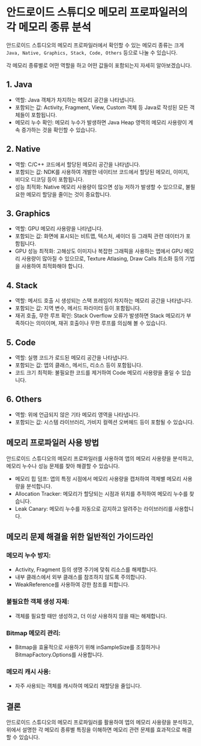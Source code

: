 # 안드로이드 스튜디오 메모리 프로파일러의 각 메모리 종류 분석
안드로이드 스튜디오의 메모리 프로파일러에서 확인할 수 있는 메모리 종류는 크게 `Java, Native, Graphics, Stack, Code, Others` 등으로 나눌 수 있습니다. 

각 메모리 종류별로 어떤 역할을 하고 어떤 값들이 포함되는지 자세히 알아보겠습니다.

## 1. Java
- 역할: Java 객체가 차지하는 메모리 공간을 나타냅니다.
- 포함되는 값: Activity, Fragment, View, Custom 객체 등 Java로 작성된 모든 객체들이 포함됩니다.
- 메모리 누수 확인: 메모리 누수가 발생하면 Java Heap 영역의 메모리 사용량이 계속 증가하는 것을 확인할 수 있습니다.

## 2. Native
- 역할: C/C++ 코드에서 할당된 메모리 공간을 나타냅니다.
- 포함되는 값: NDK를 사용하여 개발한 네이티브 코드에서 할당된 메모리, 이미지, 비디오 디코딩 등이 포함됩니다.
- 성능 최적화: Native 메모리 사용량이 많으면 성능 저하가 발생할 수 있으므로, 불필요한 메모리 할당을 줄이는 것이 중요합니다.

## 3. Graphics
- 역할: GPU 메모리 사용량을 나타냅니다.
- 포함되는 값: 화면에 표시되는 비트맵, 텍스처, 셰이더 등 그래픽 관련 데이터가 포함됩니다.
- GPU 성능 최적화: 고해상도 이미지나 복잡한 그래픽을 사용하는 앱에서 GPU 메모리 사용량이 많아질 수 있으므로, Texture Atlasing, Draw Calls 최소화 등의 기법을 사용하여 최적화해야 합니다.

## 4. Stack
- 역할: 메서드 호출 시 생성되는 스택 프레임이 차지하는 메모리 공간을 나타냅니다.
- 포함되는 값: 지역 변수, 메서드 파라미터 등이 포함됩니다.
- 재귀 호출, 무한 루프 확인: Stack Overflow 오류가 발생하면 Stack 메모리가 부족하다는 의미이며, 재귀 호출이나 무한 루프를 의심해 볼 수 있습니다.

## 5. Code
- 역할: 실행 코드가 로드된 메모리 공간을 나타냅니다.
- 포함되는 값: 앱의 클래스, 메서드, 리소스 등이 포함됩니다.
- 코드 크기 최적화: 불필요한 코드를 제거하여 Code 메모리 사용량을 줄일 수 있습니다.

## 6. Others
- 역할: 위에 언급되지 않은 기타 메모리 영역을 나타냅니다.
- 포함되는 값: 시스템 라이브러리, 가비지 컬렉션 오버헤드 등이 포함될 수 있습니다.

## 메모리 프로파일러 사용 방법
안드로이드 스튜디오의 메모리 프로파일러를 사용하여 앱의 메모리 사용량을 분석하고, 메모리 누수나 성능 문제를 찾아 해결할 수 있습니다.

- 메모리 힙 덤프: 앱의 특정 시점에서 메모리 사용량을 캡처하여 객체별 메모리 사용량을 분석합니다.
- Allocation Tracker: 메모리가 할당되는 시점과 위치를 추적하여 메모리 누수를 찾습니다.
- Leak Canary: 메모리 누수를 자동으로 감지하고 알려주는 라이브러리를 사용합니다.

## 메모리 문제 해결을 위한 일반적인 가이드라인

### 메모리 누수 방지:
- Activity, Fragment 등의 생명 주기에 맞춰 리소스를 해제합니다.
- 내부 클래스에서 외부 클래스를 참조하지 않도록 주의합니다.
- WeakReference를 사용하여 강한 참조를 피합니다.

### 불필요한 객체 생성 자제:
- 객체를 필요할 때만 생성하고, 더 이상 사용하지 않을 때는 해제합니다.

### Bitmap 메모리 관리:
- Bitmap을 효율적으로 사용하기 위해 inSampleSize를 조절하거나 BitmapFactory.Options를 사용합니다.

### 메모리 캐시 사용:
- 자주 사용되는 객체를 캐시하여 메모리 재할당을 줄입니다.

## 결론
안드로이드 스튜디오의 메모리 프로파일러를 활용하여 앱의 메모리 사용량을 분석하고, 위에서 설명한 각 메모리 종류별 특징을 이해하면 메모리 관련 문제를 효과적으로 해결할 수 있습니다.